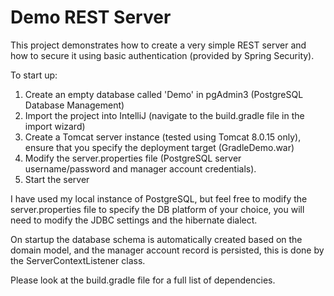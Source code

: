 <h1>Demo REST Server</h1>

This project demonstrates how to create a very simple REST server and how to secure it using basic authentication (provided by Spring Security).

To start up:
<ol>
<li>Create an empty database called 'Demo' in pgAdmin3 (PostgreSQL Database Management)</li>
<li>Import the project into IntelliJ (navigate to the build.gradle file in the import wizard)</li>
<li>Create a Tomcat server instance (tested using Tomcat 8.0.15 only), ensure that you specify the deployment target (GradleDemo.war)</li>
<li>Modify the server.properties file (PostgreSQL server username/password and manager account credentials).</li>
<li>Start the server</li>
</ol>
I have used my local instance of PostgreSQL, but feel free to modify the server.properties file to specify the DB platform of your choice, you will need to modify the JDBC settings and the hibernate dialect.<br/>

On startup the database schema is automatically created based on the domain model, and the manager account record is persisted, this is done by the ServerContextListener class.

Please look at the build.gradle file for a full list of dependencies.



